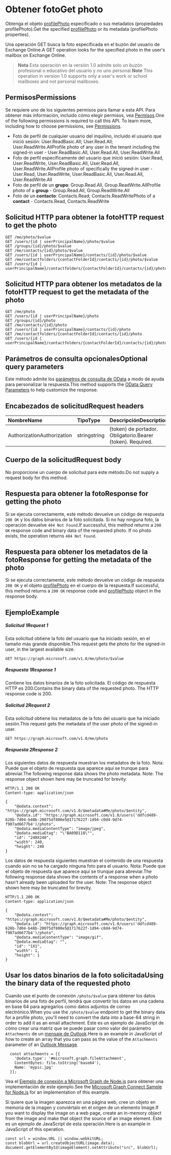 # <a name="get-photo"></a><span data-ttu-id="63994-101">Obtener foto</span><span class="sxs-lookup"><span data-stu-id="63994-101">Get photo</span></span>

<span data-ttu-id="63994-102">Obtenga el objeto [profilePhoto](../resources/profilephoto.md) especificado o sus metadatos (propiedades profilePhoto).</span><span class="sxs-lookup"><span data-stu-id="63994-102">Get the specified [profilePhoto](../resources/profilephoto.md) or its metadata (profilePhoto properties).</span></span>

<span data-ttu-id="63994-103">Una operación GET busca la foto especificada en el buzón del usuario de Exchange Online.</span><span class="sxs-lookup"><span data-stu-id="63994-103">A GET operation looks for the specified photo in the user's mailbox on Exchange Online.</span></span>

> <span data-ttu-id="63994-104">**Nota** Esta operación en la versión 1.0 admite solo un buzón profesional o educativo del usuario y no uno personal.</span><span class="sxs-lookup"><span data-stu-id="63994-104">**Note** This operation in version 1.0 supports only a user's work or school mailboxes and not personal mailboxes.</span></span>

## <a name="permissions"></a><span data-ttu-id="63994-105">Permisos</span><span class="sxs-lookup"><span data-stu-id="63994-105">Permissions</span></span>
<span data-ttu-id="63994-p101">Se requiere uno de los siguientes permisos para llamar a esta API. Para obtener más información, incluido cómo elegir permisos, vea [Permisos](../../../concepts/permissions_reference.md).</span><span class="sxs-lookup"><span data-stu-id="63994-p101">One of the following permissions is required to call this API. To learn more, including how to choose permissions, see [Permissions](../../../concepts/permissions_reference.md).</span></span>

*   <span data-ttu-id="63994-108">Foto de perfil de cualquier usuario del inquilino, incluido el usuario que inició sesión: User.ReadBasic.All; User.Read.All; User.ReadWrite.All</span><span class="sxs-lookup"><span data-stu-id="63994-108">Profile photo of any user in the tenant including the signed-in user - User.ReadBasic.All, User.Read.All, User.ReadWrite.All</span></span>
*   <span data-ttu-id="63994-109">Foto de perfil específicamente del usuario que inició sesión: User.Read, User.ReadWrite, User.ReadBasic.All, User.Read.All, User.ReadWrite.All</span><span class="sxs-lookup"><span data-stu-id="63994-109">Profile photo of specifically the signed-in user - User.Read, User.ReadWrite, User.ReadBasic.All, User.Read.All, User.ReadWrite.All</span></span>
* <span data-ttu-id="63994-110">Foto de perfil de un **grupo**: Group.Read.All, Group.ReadWrite.All</span><span class="sxs-lookup"><span data-stu-id="63994-110">Profile photo of a **group** - Group.Read.All, Group.ReadWrite.All</span></span>
* <span data-ttu-id="63994-111">Foto de un **contacto**: Contacts.Read; Contacts.ReadWrite</span><span class="sxs-lookup"><span data-stu-id="63994-111">Photo of a **contact** - Contacts.Read, Contacts.ReadWrite</span></span>

## <a name="http-request-to-get-the-photo"></a><span data-ttu-id="63994-112">Solicitud HTTP para obtener la foto</span><span class="sxs-lookup"><span data-stu-id="63994-112">HTTP request to get the photo</span></span>
<!-- { "blockType": "ignored" } -->
```http
GET /me/photo/$value
GET /users/{id | userPrincipalName}/photo/$value
GET /groups/{id}/photo/$value
GET /me/contacts/{id}/photo/$value
GET /users/{id | userPrincipalName}/contacts/{id}/photo/$value
GET /me/contactfolders/{contactFolderId}/contacts/{id}/photo/$value
GET /users/{id | userPrincipalName}/contactfolders/{contactFolderId}/contacts/{id}/photo/$value
```
## <a name="http-request-to-get-the-metadata-of-the-photo"></a><span data-ttu-id="63994-113">Solicitud HTTP para obtener los metadatos de la foto</span><span class="sxs-lookup"><span data-stu-id="63994-113">HTTP request to get the metadata of the photo</span></span>
<!-- { "blockType": "ignored" } -->
```http
GET /me/photo
GET /users/{id | userPrincipalName}/photo
GET /groups/{id}/photo
GET /me/contacts/{id}/photo
GET /users/{id | userPrincipalName}/contacts/{id}/photo
GET /me/contactfolders/{contactFolderId}/contacts/{id}/photo
GET /users/{id | userPrincipalName}/contactfolders/{contactFolderId}/contacts/{id}/photo
```

## <a name="optional-query-parameters"></a><span data-ttu-id="63994-114">Parámetros de consulta opcionales</span><span class="sxs-lookup"><span data-stu-id="63994-114">Optional query parameters</span></span>
<span data-ttu-id="63994-115">Este método admite los [parámetros de consulta de OData](http://developer.microsoft.com/es-ES/graph/docs/overview/query_parameters) a modo de ayuda para personalizar la respuesta.</span><span class="sxs-lookup"><span data-stu-id="63994-115">This method supports the [OData Query Parameters](http://developer.microsoft.com/es-ES/graph/docs/overview/query_parameters) to help customize the response.</span></span>

## <a name="request-headers"></a><span data-ttu-id="63994-116">Encabezados de solicitud</span><span class="sxs-lookup"><span data-stu-id="63994-116">Request headers</span></span>
| <span data-ttu-id="63994-117">Nombre</span><span class="sxs-lookup"><span data-stu-id="63994-117">Name</span></span>       | <span data-ttu-id="63994-118">Tipo</span><span class="sxs-lookup"><span data-stu-id="63994-118">Type</span></span> | <span data-ttu-id="63994-119">Descripción</span><span class="sxs-lookup"><span data-stu-id="63994-119">Description</span></span>|
|:-----------|:------|:----------|
| <span data-ttu-id="63994-120">Authorization</span><span class="sxs-lookup"><span data-stu-id="63994-120">Authorization</span></span>  | <span data-ttu-id="63994-121">string</span><span class="sxs-lookup"><span data-stu-id="63994-121">string</span></span>  | <span data-ttu-id="63994-p102">{token} de portador. Obligatorio.</span><span class="sxs-lookup"><span data-stu-id="63994-p102">Bearer {token}. Required.</span></span> |

## <a name="request-body"></a><span data-ttu-id="63994-124">Cuerpo de la solicitud</span><span class="sxs-lookup"><span data-stu-id="63994-124">Request body</span></span>
<span data-ttu-id="63994-125">No proporcione un cuerpo de solicitud para este método.</span><span class="sxs-lookup"><span data-stu-id="63994-125">Do not supply a request body for this method.</span></span>
## <a name="response-for-getting-the-photo"></a><span data-ttu-id="63994-126">Respuesta para obtener la foto</span><span class="sxs-lookup"><span data-stu-id="63994-126">Response for getting the photo</span></span>
<span data-ttu-id="63994-p103">Si se ejecuta correctamente, este método devuelve un código de respuesta `200 OK` y los datos binarios de la foto solicitada.  Si no hay ninguna foto, la operación devuelve `404 Not Found`.</span><span class="sxs-lookup"><span data-stu-id="63994-p103">If successful, this method returns a `200 OK` response code and binary data of the requested photo.  If no photo exists, the operation returns `404 Not Found`.</span></span>
## <a name="response-for-getting-the-metadata-of-the-photo"></a><span data-ttu-id="63994-129">Respuesta para obtener los metadatos de la foto</span><span class="sxs-lookup"><span data-stu-id="63994-129">Response for getting the metadata of the photo</span></span>
<span data-ttu-id="63994-130">Si se ejecuta correctamente, este método devuelve un código de respuesta `200 OK` y el objeto [profilePhoto](../resources/profilePhoto.md) en el cuerpo de la respuesta.</span><span class="sxs-lookup"><span data-stu-id="63994-130">If successful, this method returns a `200 OK` response code and [profilePhoto](../resources/profilePhoto.md) object in the response body.</span></span>
## <a name="example"></a><span data-ttu-id="63994-131">Ejemplo</span><span class="sxs-lookup"><span data-stu-id="63994-131">Example</span></span>
##### <a name="request-1"></a><span data-ttu-id="63994-132">Solicitud 1</span><span class="sxs-lookup"><span data-stu-id="63994-132">Request 1</span></span>
<span data-ttu-id="63994-133">Esta solicitud obtiene la foto del usuario que ha iniciado sesión, en el tamaño más grande disponible.</span><span class="sxs-lookup"><span data-stu-id="63994-133">This request gets the photo for the signed-in user, in the largest available size.</span></span>
<!-- {
  "blockType": "ignored"
}-->
```http
GET https://graph.microsoft.com/v1.0/me/photo/$value
```

##### <a name="response-1"></a><span data-ttu-id="63994-134">Respuesta 1</span><span class="sxs-lookup"><span data-stu-id="63994-134">Response 1</span></span>
<span data-ttu-id="63994-p104">Contiene los datos binarios de la foto solicitada. El código de respuesta HTTP es 200.</span><span class="sxs-lookup"><span data-stu-id="63994-p104">Contains the binary data of the requested photo. The HTTP response code is 200.</span></span>

##### <a name="request-2"></a><span data-ttu-id="63994-137">Solicitud 2</span><span class="sxs-lookup"><span data-stu-id="63994-137">Request 2</span></span>
<span data-ttu-id="63994-138">Esta solicitud obtiene los metadatos de la foto del usuario que ha iniciado sesión.</span><span class="sxs-lookup"><span data-stu-id="63994-138">This request gets the metadata of the user photo of the signed-in user.</span></span>
<!-- {
  "blockType": "ignored"
}-->
```http
GET https://graph.microsoft.com/v1.0/me/photo
```

##### <a name="response-2"></a><span data-ttu-id="63994-139">Respuesta 2</span><span class="sxs-lookup"><span data-stu-id="63994-139">Response 2</span></span>

<span data-ttu-id="63994-p105">Los siguientes datos de respuesta muestran los metadatos de la foto. Nota: Puede que el objeto de respuesta que aparece aquí se trunque para abreviar.</span><span class="sxs-lookup"><span data-stu-id="63994-p105">The following response data shows the photo metadata. Note: The response object shown here may be truncated for brevity.</span></span>
<!-- {
  "blockType": "ignored"
}-->
```http
HTTP/1.1 200 OK
Content-type: application/json

{
    "@odata.context": "https://graph.microsoft.com/v1.0/$metadata#Me/photo/$entity",
    "@odata.id": "https://graph.microsoft.com/v1.0/users('ddfcd489-628b-7d04-b48b-20075df800e5@1717622f-1d94-c0d4-9d74-f907ad6677b4')/photo",
    "@odata.mediaContentType": "image/jpeg",
    "@odata.mediaEtag": "\"BA09D118\"",
    "id": "240X240",
    "width": 240,
    "height": 240
}
```

<span data-ttu-id="63994-p106">Los datos de respuesta siguientes muestran el contenido de una respuesta cuando aún no se ha cargado ninguna foto para el usuario. Nota: Puede que el objeto de respuesta que aparece aquí se trunque para abreviar.</span><span class="sxs-lookup"><span data-stu-id="63994-p106">The following response data shows the contents of a response when a photo hasn't already been uploaded for the user. Note: The response object shown here may be truncated for brevity.</span></span>

<!-- {
  "blockType": "ignored"
}-->
```http
HTTP/1.1 200 OK
Content-type: application/json

{
    "@odata.context": "https://graph.microsoft.com/v1.0/$metadata#Me/photo/$entity",
    "@odata.id": "https://graph.microsoft.com/v1.0/users('ddfcd489-628b-7d04-b48b-20075df800e5@1717622f-1d94-c0d4-9d74-f907ad6677b4')/photo",
    "@odata.mediaContentType": "image/gif",
    "@odata.mediaEtag": "",
    "id": "1X1",
    "width": 1,
    "height": 1
}
```
## <a name="using-the-binary-data-of-the-requested-photo"></a><span data-ttu-id="63994-144">Usar los datos binarios de la foto solicitada</span><span class="sxs-lookup"><span data-stu-id="63994-144">Using the binary data of the requested photo</span></span>

<span data-ttu-id="63994-145">Cuando use el punto de conexión `/photo/$value` para obtener los datos binarios de una foto de perfil, tendrá que convertir los datos en una cadena en base 64 para agregarlos como datos adjuntos de correo electrónico.</span><span class="sxs-lookup"><span data-stu-id="63994-145">When you use the `/photo/$value` endpoint to get the binary data for a profile photo, you'll need to convert the data into a base-64 string in order to add it as an email attachment.</span></span> <span data-ttu-id="63994-146">Este es un ejemplo de JavaScript de cómo crear una matriz que se puede pasar como valor del parámetro `Attachments` de un [mensaje de Outlook](user_post_messages.md).</span><span class="sxs-lookup"><span data-stu-id="63994-146">Here is an example in JavaScript of how to create an array that you can pass as the value of the `Attachments` parameter of an [Outlook Message](user_post_messages.md).</span></span>

      const attachments = [{
        '@odata.type': '#microsoft.graph.fileAttachment',
        ContentBytes: file.toString('base64'),
        Name: 'mypic.jpg'
      }];

<span data-ttu-id="63994-147">Vea el [Ejemplo de conexión a Microsoft Graph de Node.js](https://github.com/microsoftgraph/nodejs-connect-rest-sample) para obtener una implementación de este ejemplo.</span><span class="sxs-lookup"><span data-stu-id="63994-147">See the [Microsoft Graph Connect Sample for Node.js](https://github.com/microsoftgraph/nodejs-connect-rest-sample) for an implementation of this example.</span></span>

<span data-ttu-id="63994-148">Si quiere que la imagen aparezca en una página web, cree un objeto en memoria de la imagen y conviértalo en el origen de un elemento Image.</span><span class="sxs-lookup"><span data-stu-id="63994-148">If you want to display the image on a web page, create an in-memory object from the image and make that object the source of an image element.</span></span> <span data-ttu-id="63994-149">Este es un ejemplo de JavaScript de esta operación.</span><span class="sxs-lookup"><span data-stu-id="63994-149">Here is an example in JavaScript of this operation.</span></span>

    const url = window.URL || window.webkitURL;
    const blobUrl = url.createObjectURL(image.data);
    document.getElementById(imageElement).setAttribute("src", blobUrl);

<!-- uuid: 8fcb5dbc-d5aa-4681-8e31-b001d5168d79
2015-10-25 14:57:30 UTC -->
<!-- {
  "type": "#page.annotation",
  "description": "Get photo",
  "keywords": "",
  "section": "documentation",
  "tocPath": ""
}-->

